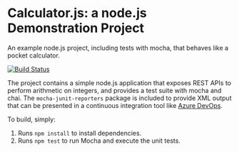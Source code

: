 Calculator.js: a node.js Demonstration Project
==============================================
An example node.js project, including tests with mocha, that behaves like
a pocket calculator.

[![Build Status](https://dev.azure.com/kenjimatsumoto1983/kenjimatsumoto1983/_apis/build/status/KenjiMatsumoto.calculator?branchName=refs%2Fpull%2F2%2Fmerge)](https://dev.azure.com/kenjimatsumoto1983/kenjimatsumoto1983/_build/latest?definitionId=1&branchName=refs%2Fpull%2F2%2Fmerge)

The project contains a simple node.js application that exposes REST APIs
to perform arithmetic on integers, and provides a test suite with mocha
and chai.  The `mocha-junit-reporters` package is included to provide XML
output that can be presented in a continuous integration tool like
[Azure DevOps](https://azure.com/devops).

To build, simply:

1. Runs `npm install` to install dependencies.
2. Runs `npm test` to run Mocha and execute the unit tests.

